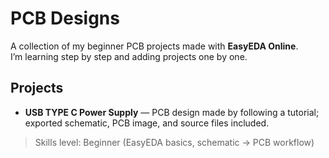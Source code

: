 # PCB Designs

A collection of my beginner PCB projects made with **EasyEDA Online**.  
I’m learning step by step and adding projects one by one.

## Projects
- **USB TYPE C Power Supply** — PCB design made by following a tutorial; exported schematic, PCB image, and source files included.

> Skills level: Beginner (EasyEDA basics, schematic → PCB workflow)
